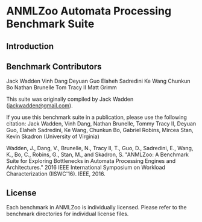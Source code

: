 # ANMLZoo Automata Processing Benchmark Suite

## Introduction

## Benchmark Contributors

Jack Wadden
Vinh Dang
Deyuan Guo
Elaheh Sadredini
Ke Wang
Chunkun Bo
Nathan Brunelle
Tom Tracy II
Matt Grimm

This suite was originally compiled by Jack Wadden (jackwadden@gmail.com). 
 
If you use this benchmark suite in a publication, please use the following citation:
Jack Wadden, Vinh Dang, Nathan Brunelle, Tommy Tracy II, Deyuan Guo, Elaheh Sadredini, Ke Wang, Chunkun Bo, Gabriel Robins, Mircea Stan, Kevin Skadron (University of Virginia)

Wadden, J., Dang, V., Brunelle, N., Tracy II, T., Guo, D., Sadredini, E., Wang, K., Bo, C., Robins, G., Stan, M., and Skadron, S. "ANMLZoo: A Benchmark Suite for Exploring Bottlenecks in Automata Processing Engines and Architectures." 2016 IEEE International Symposium on Workload Characterization (IISWC'16). IEEE, 2016.

## License
Each benchmark in ANMLZoo is individually licensed. Please refer to the benchmark directories for individual license files.
